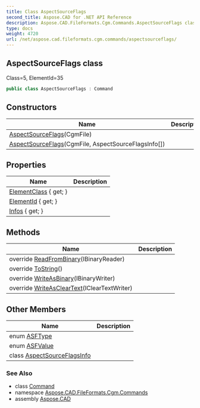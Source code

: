 ```yaml
---
title: Class AspectSourceFlags
second_title: Aspose.CAD for .NET API Reference
description: Aspose.CAD.FileFormats.Cgm.Commands.AspectSourceFlags class. Class5 ElementId35
type: docs
weight: 4720
url: /net/aspose.cad.fileformats.cgm.commands/aspectsourceflags/
---
```

## AspectSourceFlags class

Class=5, ElementId=35

```csharp
public class AspectSourceFlags : Command
```

## Constructors

| Name | Description |
| --- | --- |
| [AspectSourceFlags](aspectsourceflags/#constructor)(CgmFile) |  |
| [AspectSourceFlags](aspectsourceflags/#constructor_1)(CgmFile, AspectSourceFlagsInfo[]) |  |

## Properties

| Name | Description |
| --- | --- |
| [ElementClass](../../aspose.cad.fileformats.cgm.commands/command/elementclass/) { get; } |  |
| [ElementId](../../aspose.cad.fileformats.cgm.commands/command/elementid/) { get; } |  |
| [Infos](../../aspose.cad.fileformats.cgm.commands/aspectsourceflags/infos/) { get; } |  |

## Methods

| Name | Description |
| --- | --- |
| override [ReadFromBinary](../../aspose.cad.fileformats.cgm.commands/aspectsourceflags/readfrombinary/)(IBinaryReader) |  |
| override [ToString](../../aspose.cad.fileformats.cgm.commands/command/tostring/)() |  |
| override [WriteAsBinary](../../aspose.cad.fileformats.cgm.commands/aspectsourceflags/writeasbinary/)(IBinaryWriter) |  |
| override [WriteAsClearText](../../aspose.cad.fileformats.cgm.commands/aspectsourceflags/writeascleartext/)(IClearTextWriter) |  |

## Other Members

| Name | Description |
| --- | --- |
| enum [ASFType](../../aspose.cad.fileformats.cgm.commands/aspectsourceflags.asftype) |  |
| enum [ASFValue](../../aspose.cad.fileformats.cgm.commands/aspectsourceflags.asfvalue) |  |
| class [AspectSourceFlagsInfo](../../aspose.cad.fileformats.cgm.commands/aspectsourceflags.aspectsourceflagsinfo) |  |

### See Also

* class [Command](../command/)
* namespace [Aspose.CAD.FileFormats.Cgm.Commands](../../aspose.cad.fileformats.cgm.commands/)
* assembly [Aspose.CAD](../../)


